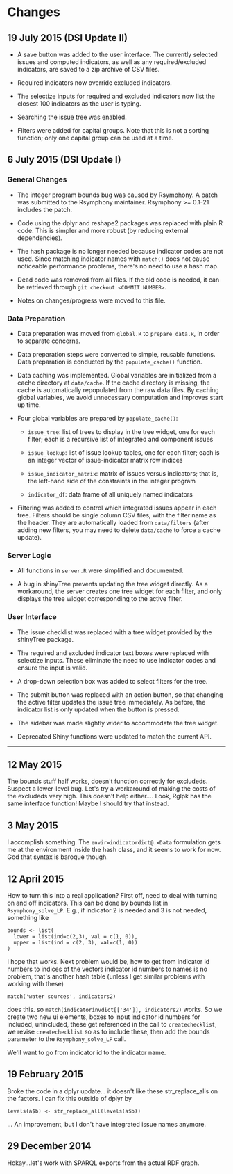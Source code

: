 
# Changes

## 19 July 2015 (DSI Update II)

* A save button was added to the user interface. The currently selected issues 
  and computed indicators, as well as any required/excluded indicators, are 
  saved to a zip archive of CSV files.

* Required indicators now override excluded indicators.

* The selectize inputs for required and excluded indicators now list the 
  closest 100 indicators as the user is typing.

* Searching the issue tree was enabled.

* Filters were added for capital groups. Note that this is not a sorting 
  function; only one capital group can be used at a time.


## 6 July 2015 (DSI Update I)

### General Changes

* The integer program bounds bug was caused by Rsymphony. A patch was submitted 
  to the Rsymphony maintainer. Rsymphony >= 0.1-21 includes the patch.

* Code using the dplyr and reshape2 packages was replaced with plain R code.
  This is simpler and more robust (by reducing external dependencies).

* The hash package is no longer needed because indicator codes are not used. 
  Since matching indicator names with `match()` does not cause noticeable 
  performance problems, there's no need to use a hash map.

* Dead code was removed from all files. If the old code is needed, it can be 
  retrieved through `git checkout <COMMIT NUMBER>`.

* Notes on changes/progress were moved to this file.

### Data Preparation

* Data preparation was moved from `global.R` to `prepare_data.R`, in order to 
  separate concerns.

* Data preparation steps were converted to simple, reusable functions. Data 
  preparation is conducted by the `populate_cache()` function.

* Data caching was implemented. Global variables are initialized from a cache 
  directory at `data/cache`. If the cache directory is missing, the cache is 
  automatically repopulated from the raw data files. By caching global 
  variables, we avoid unnecessary computation and improves start up time.

* Four global variables are prepared by `populate_cache()`:

    + `issue_tree`: list of trees to display in the tree widget, one for each 
      filter; each is a recursive list of integrated and component issues

    + `issue_lookup`: list of issue lookup tables, one for each filter; each is 
      an integer vector of issue-indicator matrix row indices

    + `issue_indicator_matrix`: matrix of issues versus indicators; that is, 
      the left-hand side of the constraints in the integer program

    + `indicator_df`: data frame of all uniquely named indicators

* Filtering was added to control which integrated issues appear in each tree. 
  Filters should be single column CSV files, with the filter name as the 
  header. They are automatically loaded from `data/filters` (after adding new 
  filters, you may need to delete `data/cache` to force a cache update).

### Server Logic

* All functions in `server.R` were simplified and documented.

* A bug in shinyTree prevents updating the tree widget directly. As a 
  workaround, the server creates one tree widget for each filter, and only 
  displays the tree widget corresponding to the active filter.

### User Interface

* The issue checklist was replaced with a tree widget provided by the shinyTree 
  package.

* The required and excluded indicator text boxes were replaced with selectize 
  inputs. These eliminate the need to use indicator codes and ensure the input 
  is valid.

* A drop-down selection box was added to select filters for the tree.

* The submit button was replaced with an action button, so that changing the 
  active filter updates the issue tree immediately. As before, the indicator 
  list is only updated when the button is pressed.

* The sidebar was made slightly wider to accommodate the tree widget.

* Deprecated Shiny functions were updated to match the current API.

---

## 12 May 2015
The bounds stuff half works, doesn't function correctly for excludeds. Suspect 
a lower-level bug. Let's try a workaround of making the costs of the excludeds
very high. This doesn't help either.... Look, Rglpk has the same interface 
function! Maybe I should try that instead.


## 3 May 2015
I accomplish something. The `envir=indicatordict@.xData` formulation gets me at 
the environment inside the hash class, and it seems to work for now. God that 
syntax is baroque though.


## 12 April 2015
How to turn this into a real application? First off, need to deal with turning 
on and off indicators. This can be done by bounds list in `Rsymphony_solve_LP`.
E.g., if indicator 2 is needed and 3 is not needed, something like
```
bounds <- list(
  lower = list(ind=c(2,3), val = c(1, 0)),
  upper = list(ind = c(2, 3), val=c(1, 0))
)
```
I hope that works. Next problem would be, how to get from indicator id numbers 
to indices of the vectors indicator id numbers to names is no problem, that's 
another hash table (unless I get similar problems with working with these)
```
match('water sources', indicators2)
```
does this. so `match(indicatorinvdict[['34']], indicators2)` works. So we 
create two new ui elements, boxes to input indicator id numbers for included, 
unincluded, these get referenced in the call to `createchecklist`, we revise 
`createchecklist` so as to include these, then add the bounds parameter to the 
`Rsymphony_solve_LP` call.

We'll want to go from indicator id to the indicator name.

## 19 February 2015
Broke the code in a dplyr update... it doesn't like these str_replace_alls on 
the factors. I can fix this outside of dplyr by
```
levels(a$b) <- str_replace_all(levels(a$b))
```
... An improvement, but I don't have integrated issue names anymore. 


## 29 December 2014
Hokay...let's work with SPARQL exports from the actual RDF graph. 
